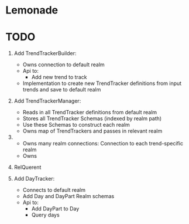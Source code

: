 # Lemonade

# TODO

1. Add TrendTrackerBuilder:
    - Owns connection to default realm
    - Api to:
        - Add new trend to track
    - Implementation to create new TrendTracker definitions from input trends and save to default realm
    
2. Add TrendTrackerManager:
    - Reads in all TrendTracker definitions from default realm
    - Stores all TrendTracker Schemas (indexed by realm path)
    - Use these Schemas to construct each realm
    - Owns map of TrendTrackers and passes in relevant realm
    
3. - Owns many realm connections: Connection to each trend-specific realm
    - Owns 
    
3. RelQuerent 

4. Add DayTracker:
    - Connects to default realm
    - Add Day and DayPart Realm schemas
    - Api to:
        - Add DayPart to Day
        - Query days
